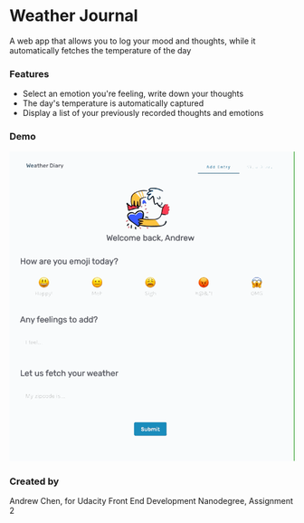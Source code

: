 # Weather Journal
A web app that allows you to log your mood and thoughts, while it automatically fetches the temperature of the day

### Features
- Select an emotion you're feeling, write down your thoughts
- The day's temperature is automatically captured
- Display a list of your previously recorded thoughts and emotions

### Demo
![Weather Journal Demo](demo.gif)

### Created by
Andrew Chen, for Udacity Front End Development Nanodegree, Assignment 2